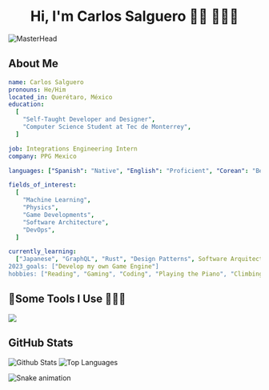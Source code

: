 <h1 align="center">Hi, I'm Carlos Salguero 👋🏻 👨🏻‍💻 </h1>

![MasterHead](https://media.giphy.com/media/NKEt9elQ5cR68/giphy.gif)

## About Me

```yml
name: Carlos Salguero
pronouns: He/Him
located_in: Querétaro, México
education:
  [
    "Self-Taught Developer and Designer",
    "Computer Science Student at Tec de Monterrey",
  ]

job: Integrations Engineering Intern
company: PPG Mexico

languages: ["Spanish": "Native", "English": "Proficient", "Corean": "Beginner"]

fields_of_interest:
  [
    "Machine Learning",
    "Physics",
    "Game Developments",
    "Software Architecture",
    "DevOps",
  ]

currently_learning:
  ["Japanese", "GraphQL", "Rust", "Design Patterns", Software Arquitectures"]
2023_goals: ["Develop my own Game Engine"]
hobbies: ["Reading", "Gaming", "Coding", "Playing the Piano", "Climbing", "Gym"]
```

## 🚀Some Tools I Use 🧑🏻‍🚀

<p align="left">    
    <img src="https://skillicons.dev/icons?i=androidstudio,arduino,aws,bash,c,cpp,cs,cmake,docker,eclipse,figma,firebase,gcp,git,githubactions,gradle,graphql,java,js,jquery,kotlin,latex,linux,mysql,neovim,nodejs,postman,py,react,redux,tensorflow,ts,unreal,visualstudio,vscode&theme=dark" />
</p>

## GitHub Stats

![Github Stats](https://github-readme-stats.vercel.app/api?username=salgue441&show_icons=true&hide_border=true&theme=dark)
![Top Languages](https://github-readme-stats.vercel.app/api/top-langs/?username=salgue441&layout=compact&hide_border=true&theme=dark)

<!-- Snake animation -->

![Snake animation](https://github.com/thepiyushmalhotra/thepiyushmalhotra/blob/output/github-contribution-grid-snake.svg)
